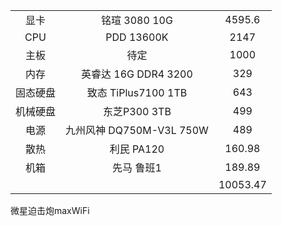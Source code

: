 ﻿|  |  |  |
|:---:|:---:|:---:|
| 显卡 | 铭瑄 3080 10G | 4595.6 |
| CPU | PDD 13600K | 2147 |
| 主板 | 待定 | 1000 |
| 内存 | 英睿达 16G DDR4 3200 | 329 |
| 固态硬盘 | 致态 TiPlus7100 1TB | 643 |
| 机械硬盘 | 东芝P300 3TB | 499 |
| 电源 | 九州风神 DQ750M-V3L 750W | 489 |
| 散热 | 利民 PA120 | 160.98 |
| 机箱 | 先马 鲁班1 | 189.89 |
|  |  | 10053.47 |


微星迫击炮maxWiFi